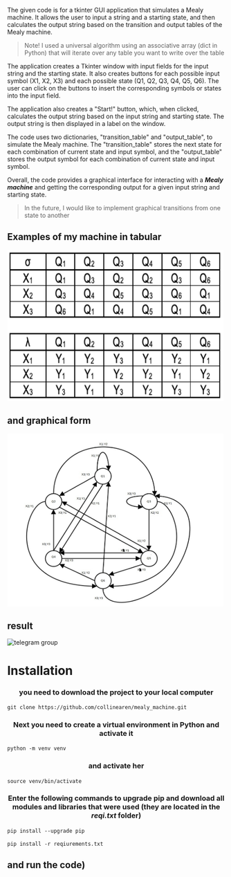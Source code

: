 
The given code is for a tkinter GUI application that simulates a Mealy machine. It allows the user to input a string and a starting state, and then calculates the output string based on the transition and output tables of the Mealy machine.

> Note! I used a universal algorithm using an associative array (dict in Python) that will iterate over any table you want to write over the table

The application creates a Tkinter window with input fields for the input string and the starting state. It also creates buttons for each possible input symbol (X1, X2, X3) and each possible state (Q1, Q2, Q3, Q4, Q5, Q6). The user can click on the buttons to insert the corresponding symbols or states into the input field.

The application also creates a "Start!" button, which, when clicked, calculates the output string based on the input string and starting state. The output string is then displayed in a label on the window.

The code uses two dictionaries, "transition_table" and "output_table", to simulate the Mealy machine. The "transition_table" stores the next state for each combination of current state and input symbol, and the "output_table" stores the output symbol for each combination of current state and input symbol.

Overall, the code provides a graphical interface for interacting with a ***Mealy machine*** and getting the corresponding output for a given input string and starting state.

> In the future, I would like to implement graphical transitions from one state to another

## Examples of my machine in tabular 
  <img src="https://github.com/collinearen/Milli_Machine/blob/main/images/table.png" width="500" height="350" alt="telegram group" />
  
## and graphical form

  <img src="https://github.com/collinearen/Milli_Machine/blob/main/images/Mealy_machine.png" width="500" height="400" alt="telegram group" />

## result

<img src="https://github.com/collinearen/mealy_machine/blob/main/images/result.png" width="650" height="800" alt="telegram group" />

# **Installation**

### <p align="center">you need to download the project to your local computer</p>
```shell
git clone https://github.com/collinearen/mealy_machine.git
```
### <p align="center">Next you need to create a virtual environment in Python and activate it</p>
```shell
python -m venv venv
```
### <p align="center">and activate her</p>

```shell
source venv/bin/activate
```
### <p align="center">Enter the following commands to upgrade pip and download all modules and libraries that were used (they are located in the ***reqi.txt*** folder)</p>
```shell
pip install --upgrade pip
```
```shell
pip install -r reqiurements.txt
```

## and run the code)
